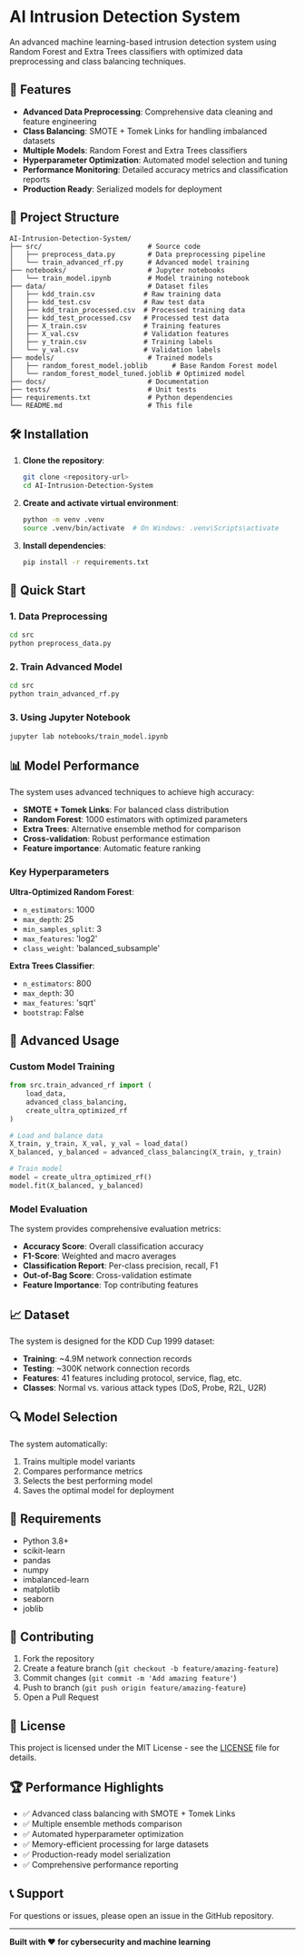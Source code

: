 # AI Intrusion Detection System

An advanced machine learning-based intrusion detection system using Random Forest and Extra Trees classifiers with optimized data preprocessing and class balancing techniques.

## 🚀 Features

- **Advanced Data Preprocessing**: Comprehensive data cleaning and feature engineering
- **Class Balancing**: SMOTE + Tomek Links for handling imbalanced datasets
- **Multiple Models**: Random Forest and Extra Trees classifiers
- **Hyperparameter Optimization**: Automated model selection and tuning
- **Performance Monitoring**: Detailed accuracy metrics and classification reports
- **Production Ready**: Serialized models for deployment

## 📁 Project Structure

```
AI-Intrusion-Detection-System/
├── src/                          # Source code
│   ├── preprocess_data.py        # Data preprocessing pipeline
│   └── train_advanced_rf.py      # Advanced model training
├── notebooks/                    # Jupyter notebooks
│   └── train_model.ipynb         # Model training notebook
├── data/                         # Dataset files
│   ├── kdd_train.csv            # Raw training data
│   ├── kdd_test.csv             # Raw test data
│   ├── kdd_train_processed.csv  # Processed training data
│   ├── kdd_test_processed.csv   # Processed test data
│   ├── X_train.csv              # Training features
│   ├── X_val.csv                # Validation features
│   ├── y_train.csv              # Training labels
│   └── y_val.csv                # Validation labels
├── models/                       # Trained models
│   ├── random_forest_model.joblib      # Base Random Forest model
│   └── random_forest_model_tuned.joblib # Optimized model
├── docs/                         # Documentation
├── tests/                        # Unit tests
├── requirements.txt              # Python dependencies
└── README.md                     # This file
```

## 🛠️ Installation

1. **Clone the repository**:
   ```bash
   git clone <repository-url>
   cd AI-Intrusion-Detection-System
   ```

2. **Create and activate virtual environment**:
   ```bash
   python -m venv .venv
   source .venv/bin/activate  # On Windows: .venv\Scripts\activate
   ```

3. **Install dependencies**:
   ```bash
   pip install -r requirements.txt
   ```

## 🚀 Quick Start

### 1. Data Preprocessing
```bash
cd src
python preprocess_data.py
```

### 2. Train Advanced Model
```bash
cd src
python train_advanced_rf.py
```

### 3. Using Jupyter Notebook
```bash
jupyter lab notebooks/train_model.ipynb
```

## 📊 Model Performance

The system uses advanced techniques to achieve high accuracy:

- **SMOTE + Tomek Links**: For balanced class distribution
- **Random Forest**: 1000 estimators with optimized parameters
- **Extra Trees**: Alternative ensemble method for comparison
- **Cross-validation**: Robust performance estimation
- **Feature importance**: Automatic feature ranking

### Key Hyperparameters

**Ultra-Optimized Random Forest**:
- `n_estimators`: 1000
- `max_depth`: 25
- `min_samples_split`: 3
- `max_features`: 'log2'
- `class_weight`: 'balanced_subsample'

**Extra Trees Classifier**:
- `n_estimators`: 800
- `max_depth`: 30
- `max_features`: 'sqrt'
- `bootstrap`: False

## 🔧 Advanced Usage

### Custom Model Training

```python
from src.train_advanced_rf import (
    load_data, 
    advanced_class_balancing, 
    create_ultra_optimized_rf
)

# Load and balance data
X_train, y_train, X_val, y_val = load_data()
X_balanced, y_balanced = advanced_class_balancing(X_train, y_train)

# Train model
model = create_ultra_optimized_rf()
model.fit(X_balanced, y_balanced)
```

### Model Evaluation

The system provides comprehensive evaluation metrics:
- **Accuracy Score**: Overall classification accuracy
- **F1-Score**: Weighted and macro averages
- **Classification Report**: Per-class precision, recall, F1
- **Out-of-Bag Score**: Cross-validation estimate
- **Feature Importance**: Top contributing features

## 📈 Dataset

The system is designed for the KDD Cup 1999 dataset:
- **Training**: ~4.9M network connection records
- **Testing**: ~300K network connection records
- **Features**: 41 features including protocol, service, flag, etc.
- **Classes**: Normal vs. various attack types (DoS, Probe, R2L, U2R)

## 🔍 Model Selection

The system automatically:
1. Trains multiple model variants
2. Compares performance metrics
3. Selects the best performing model
4. Saves the optimal model for deployment

## 📝 Requirements

- Python 3.8+
- scikit-learn
- pandas
- numpy
- imbalanced-learn
- matplotlib
- seaborn
- joblib

## 🤝 Contributing

1. Fork the repository
2. Create a feature branch (`git checkout -b feature/amazing-feature`)
3. Commit changes (`git commit -m 'Add amazing feature'`)
4. Push to branch (`git push origin feature/amazing-feature`)
5. Open a Pull Request

## 📄 License

This project is licensed under the MIT License - see the [LICENSE](LICENSE) file for details.

## 🏆 Performance Highlights

- ✅ Advanced class balancing with SMOTE + Tomek Links
- ✅ Multiple ensemble methods comparison
- ✅ Automated hyperparameter optimization
- ✅ Memory-efficient processing for large datasets
- ✅ Production-ready model serialization
- ✅ Comprehensive performance reporting

## 📞 Support

For questions or issues, please open an issue in the GitHub repository.

---

**Built with ❤️ for cybersecurity and machine learning**
